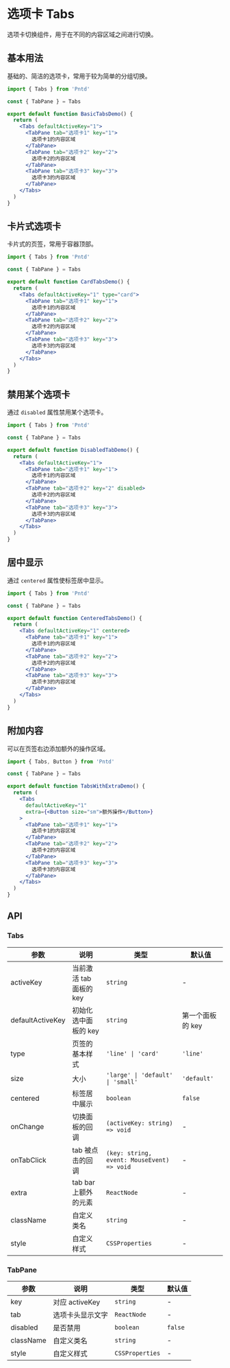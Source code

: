 # 选项卡 Tabs

选项卡切换组件，用于在不同的内容区域之间进行切换。

## 基本用法

基础的、简洁的选项卡，常用于较为简单的分组切换。

```jsx
import { Tabs } from 'Pntd'

const { TabPane } = Tabs

export default function BasicTabsDemo() {
  return (
    <Tabs defaultActiveKey="1">
      <TabPane tab="选项卡1" key="1">
        选项卡1的内容区域
      </TabPane>
      <TabPane tab="选项卡2" key="2">
        选项卡2的内容区域
      </TabPane>
      <TabPane tab="选项卡3" key="3">
        选项卡3的内容区域
      </TabPane>
    </Tabs>
  )
}
```

## 卡片式选项卡

卡片式的页签，常用于容器顶部。

```jsx
import { Tabs } from 'Pntd'

const { TabPane } = Tabs

export default function CardTabsDemo() {
  return (
    <Tabs defaultActiveKey="1" type="card">
      <TabPane tab="选项卡1" key="1">
        选项卡1的内容区域
      </TabPane>
      <TabPane tab="选项卡2" key="2">
        选项卡2的内容区域
      </TabPane>
      <TabPane tab="选项卡3" key="3">
        选项卡3的内容区域
      </TabPane>
    </Tabs>
  )
}
```

## 禁用某个选项卡

通过 `disabled` 属性禁用某个选项卡。

```jsx
import { Tabs } from 'Pntd'

const { TabPane } = Tabs

export default function DisabledTabDemo() {
  return (
    <Tabs defaultActiveKey="1">
      <TabPane tab="选项卡1" key="1">
        选项卡1的内容区域
      </TabPane>
      <TabPane tab="选项卡2" key="2" disabled>
        选项卡2的内容区域
      </TabPane>
      <TabPane tab="选项卡3" key="3">
        选项卡3的内容区域
      </TabPane>
    </Tabs>
  )
}
```

## 居中显示

通过 `centered` 属性使标签居中显示。

```jsx
import { Tabs } from 'Pntd'

const { TabPane } = Tabs

export default function CenteredTabsDemo() {
  return (
    <Tabs defaultActiveKey="1" centered>
      <TabPane tab="选项卡1" key="1">
        选项卡1的内容区域
      </TabPane>
      <TabPane tab="选项卡2" key="2">
        选项卡2的内容区域
      </TabPane>
      <TabPane tab="选项卡3" key="3">
        选项卡3的内容区域
      </TabPane>
    </Tabs>
  )
}
```

## 附加内容

可以在页签右边添加额外的操作区域。

```jsx
import { Tabs, Button } from 'Pntd'

const { TabPane } = Tabs

export default function TabsWithExtraDemo() {
  return (
    <Tabs 
      defaultActiveKey="1" 
      extra={<Button size="sm">额外操作</Button>}
    >
      <TabPane tab="选项卡1" key="1">
        选项卡1的内容区域
      </TabPane>
      <TabPane tab="选项卡2" key="2">
        选项卡2的内容区域
      </TabPane>
      <TabPane tab="选项卡3" key="3">
        选项卡3的内容区域
      </TabPane>
    </Tabs>
  )
}
```

## API

### Tabs

| 参数 | 说明 | 类型 | 默认值 |
| --- | --- | --- | --- |
| activeKey | 当前激活 tab 面板的 key | `string` | - |
| defaultActiveKey | 初始化选中面板的 key | `string` | 第一个面板的 key |
| type | 页签的基本样式 | `'line' \| 'card'` | `'line'` |
| size | 大小 | `'large' \| 'default' \| 'small'` | `'default'` |
| centered | 标签居中展示 | `boolean` | `false` |
| onChange | 切换面板的回调 | `(activeKey: string) => void` | - |
| onTabClick | tab 被点击的回调 | `(key: string, event: MouseEvent) => void` | - |
| extra | tab bar 上额外的元素 | `ReactNode` | - |
| className | 自定义类名 | `string` | - |
| style | 自定义样式 | `CSSProperties` | - |

### TabPane

| 参数 | 说明 | 类型 | 默认值 |
| --- | --- | --- | --- |
| key | 对应 activeKey | `string` | - |
| tab | 选项卡头显示文字 | `ReactNode` | - |
| disabled | 是否禁用 | `boolean` | `false` |
| className | 自定义类名 | `string` | - |
| style | 自定义样式 | `CSSProperties` | - | 